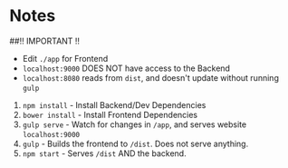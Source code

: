 Notes
===
##!! IMPORTANT !!
- Edit `./app` for Frontend
- `localhost:9000` DOES NOT have access to the Backend
- `localhost:8080` reads from `dist`, and doesn't update without running `gulp`

1. `npm install` - Install Backend/Dev Dependencies
2. `bower install` - Install Frontend Dependencies
3. `gulp serve` - Watch for changes in `/app`, and serves website `localhost:9000`
4. `gulp` - Builds the frontend to `/dist`. Does not serve anything.
5. `npm start` - Serves `/dist` AND the backend.
